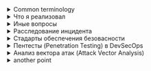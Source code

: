 
<details>
<summary>Common terminology</summary>

**ВНД** - внутренний нормативный документ.

**Уязвимость** - мискомнфигурации или баг с помощью которой можно провести эксплуатацию
**Угроза** - какая-то атака в которой могут проэксплуатировать уязвимость
**Риск** - вероятность реализации атаки

**SDL** - Software development lifecycle
**SCA** - Software composition analysis(анализ используемых библиотек )
**SSDLC** (Secure Software Development Life Cycle) фокусируется на функционале, сроках и качестве

**SIEM** - Это класс решений, которые собирают, анализируют и коррелируют события безопасности из разных источников в инфраструктуре, чтобы обнаруживать инциденты и реагировать на них.

**IAST (Interactive Application Security Testing)** — метод тестирования безопасности приложений, который анализирует их во время выполнения, сочетая подходы SAST и DAST.

**IDS/IPS (Intrusion Detection/Prevention System)** — системы обнаружения **(IDS)** и предотвращения **(IPS)** вторжений, которые выявляют и/или блокируют вредоносную активность в сети.

**RASP (Runtime Application Self-Protection)** — технология, встроенная в приложение, которая в реальном времени обнаруживает и блокирует атаки изнутри приложения.

**Red Team** - группа специалистов по кибербезопасности, которая имитирует действия злоумышленников для проверки защищённости организации.

**Bug Bounty** — программа вознаграждения, в рамках которой компания платит исследователям за обнаружение и сообщение о найденных уязвимостях.

**ZTNA** - Концепция нулевого доверия zero trust network access

**SASE** - концепция безопасного доступа к ресурсаам SECURE ACCESS SERVICE EDGE

**CVSS** - Common Vulnerability Scoring System ,шкала от 0 до 10, которая показывает, насколько опасна уязвимость

</details>
<details>
<summary>Что я реализовал</summary>
1. Встраивание SAST и SCA

Я добавил SAST Static Application Security Testing (Semgrep, Checkmarx) на ранних этапах пайплайна.

Интеграция Software Composition Analysis (Dependency-Check, Snyk, OWASP Dependency-Track) для поиска уязвимостей в сторонних библиотеках.

Автоматический fail build при критических уязвимостях.

Из того что попробовал, но еще не заимлементил
DefectDojo — это DevSecOps платформа, система отслеживания ошибок и уязвимостей. Она обладает функциями для работы с отчётами, включая возможность запоминания ложных срабатываний и удаления дубликатов. DefectDojo интегрируется с JIRA, умеет сохранять метрики и строить графики их изменения.

2. DAST и тестирование на стейджинге

Автоматический запуск DAST Dynamic Application Security Testing (OWASP ZAP) после деплоя в тестовое окружение.


3. Shift-left и параллелизация

Перенос проверки качества и безопасности на ранние стадии (до сборки контейнеров).

Параллельное выполнение тестов (юнит, интеграционные, безопасность) для сокращения времени пайплайна.

4. Безопасность контейнеров и образов

Я добавил image scanning Trivy перед деплоем.

Принудительное использование минимальных базовых образов (distroless, alpine).

Автоматическое обновление образов через Renovate/Dependabot.

5. Безопасное хранение секретов

Автоматическая проверка на утечки секретов (Gitleaks) в коммитах.

Интеграция с Bank-vaults

6. Политики инфраструктуры как код

Валидация Terraform/Helm через Checkov, tfsec, Polaris.

Автоматический policy-as-code enforcement (OPA, Conftest) в пайплайне.

7. Метрики и наблюдаемость

Логирование времени каждого шага пайплайна для оптимизации.

Сбор метрик по числу уязвимостей, времени сборки, частоте релизов.

Настройка уведомлений в Slack/Teams о результатах тестов безопасности.

8. Контроль артефактов и supply chain security

Подписание артефактов и контейнеров (Cosign, Sigstore).
</details>
<details>
<summary>Иные вопросы</summary>
Aqua Security — платформа для защиты контейнеров, Kubernetes и облачных сред. Она обеспечивает сканирование уязвимостей образов, контроль конфигураций, runtime-защиту и соблюдение политик безопасности.
https://www.aquasec.com

Prisma Cloud — решение от Palo Alto Networks для комплексной защиты облаков. Оно охватывает CNAPP-функции (Cloud Native Application Protection Platform): контроль IaC, мониторинг уязвимостей, защита контейнеров, API-безопасность и управление соответствием.
https://www.paloaltonetworks.com/prisma/cloud

NeuVector (часть SUSE) — инструмент для сегментации сетевого трафика в Kubernetes, обнаружения атак и предотвращения вторжений. Он обеспечивает контейнерный firewall, контроль трафика в реальном времени и автоматическое реагирование.
https://open-docs.neuvector.com
https://open-docs.neuvector.com/basics/requirements/

#### Как можно скарелировать результаты разных типов анализаторов безопасти? ####

DefectDojo как раз решает эту задачу. Он умеет импортировать результаты разных сканеров, нормализовать их, а затем дедуплицировать находки по CWE/CVE/endpoint. Например, если SAST нашёл XSS, а DAST её подтвердил, в DefectDojo это будет одна уязвимость с несколькими источниками подтверждения.

#### Примеры практик по моделированю угроз ####
	STRIDE-анализ
Классификация угроз по шести категориям: Spoofing, Tampering, Repudiation, Information disclosure, Denial of service, Elevation of privilege.
Применяется для анализа архитектуры приложения или инфраструктуры.

	PASTA (Process for Attack Simulation and Threat Analysis)
7-этапный процесс: от бизнес-контекста до технических уязвимостей и моделирования атак.
Хорошо подходит для систем с высокой степенью регуляции и сложной бизнес-логикой.


</details>

<details>
<summary>Расследование инцидента</summary>

0) Подготовка (до инцидента)

Роли и RACI: Incident Commander (IC), SecEng/Blue Team, App/Dev, SRE/Platform, Legal/PR, DPO.

Каналы: war-room (чат/мост), шаблоны тикетов, плейбуки по типам инцидентов (утечка секретов, supply-chain, RCE, DoS, компрометация контейнера и т.д.).

Источники данных: SIEM, EDR, WAF, k8s audit, cloud trails, Git/CI logs, registry/artifact repo, SBOM, секрет-менеджер.

Политики: сбор и хранение логов, цепочка хранения доказательств, требования регуляторов.

1) Обнаружение и активация

Триггеры: алерты (SIEM/EDR/WAF), сообщения баг-баунти, пользовательские жалобы, аномалии в CI/CD.

Действия: IC назначен, создаётся инцидент-тикет, включается журнал событий, фиксируется «T0».

2) Первичная триажировка (15–30 мин)

Вопросы: что случилось, насколько критично, какие активы под угрозой?

Действия: быстрая проверка сигналов, валидация истинности, присвоение SEV/приоритета, выбор плейбука.

Артефакты: карточка инцидента с кратким описанием, рабочая гипотеза.

3) Сдерживание (containment)

Краткосрочно: изоляция узлов/подов, ротация ключей/токенов, отключение уязвимого эндпоинта/фича-флага, временный WAF-правил.

Среднесрочно: блок листы в IdP, ограничение сетевых политик, остановка заражённых джобов в CI.

Принцип: «снимать снимки до вмешательств» (диски/образы/журналы).

4) Сбор и сохранение доказательств (forensics readiness)

Где смотреть: k8s audit, cloud trails, Git commit/push/PR history, CI runner logs, контейнерные образы и слои, системные журналы, VPC Flow, WAF/IDS.

Что сохранить: дампы, хеши образов/файлов, экспорт логов с метаданными и временем, версии IaC/манифестов.

Оформление: цепочка хранения (кто, когда, что получил), неизменяемое хранилище.

5) Расширение периметра/скоупинг

Цель: определить границы компрометации по людям, системам, времени.

Методы: IOC hunting (хеши/домены/паттерны), поведенческий анализ, граф вызовов, инвентаризация зависимостей по SBOM.

Вывод: список затронутых систем/данных/учёток + матрица воздействия.

6) Анализ первопричины (RCA)

Категории: уязвимость кода/зависимости (SAST/DAST/SCA), секрет в репозитории, ошибочное IaC/политики, конфиг в проде, компрометация пайплайна/раннера, социнжиниринг.

Техники: таймлайн T0→Tn, маппинг на ATT&CK, повтор воспроизведения в «песочнице», дифф конфигураций/манифестов, сравнение образов (before/after).

7) Устранение и ликвидация

Код/зависимости: фикс → PR → проверки (SAST/SCA/тесты) → релиз через CD. Ротация секретов автоматизировано (Vault/KMS).

Инфраструктура: патчи ОС/агентов, пересборка образов, ревокация и выпуск новых сертификатов/ключей, переразвёртывание через GitOps.

Учётки/доступ: принудительный logout, парольные/ключевые ротации, корректировка RBAC/ABAC.

8) Восстановление и валидация

Возврат сервиса: по этапам (канареечный/blue-green), наблюдаемость повышена.

Тесты: регрессия, спеки безопасности, хаос-пробы ограниченного масштаба.

Критерии выхода: ошибки/латентность в норме, отсутствие повторных IOC, все временные меры сняты или замещены постоянными.

9) Коммуникации и соответствие

Внутренние: статус-апдейты по расписанию, сводка риска для менеджмента.

Внешние: клиенты, регуляторы, партнёры (сроки/обязательства по уведомлениям).

Материалы: факт-лист (что/когда/кого затронуло/что сделано/что дальше), согласованные формулировки с Legal/PR.

10) Пост-инцидентный разбор (через 24–72 ч)

Документы: RCA (5-Why/Fishbone), таймлайн, что сработало/что нет, гигиена алертов (шум/покрытие).

Решения: какие контроли и где «shift-left» (правила SAST/SCA, секрет-сканеры до merge, политика образов, подпись артефактов, policy-as-code).

План работ: задачи в бэклог с приоритетами и владельцами.

11) Встраивание уроков в DevSecOps

CI/CD: обязательные гейты (SAST/SCA/secret scan, IaC-проверки, контейнерные политики, image signing/verify), SBOM публикация, provenance (SLSA-уровни).

Репозитории: защищённые ветки, обязательный code-review + security-review для критичных изменений, шаблоны PR.

Платформа: минимизация привилегий, сетевые политики, runtime-защита, автопатчинг базовых образов, централизованная ротация секретов.

Наблюдаемость: единые корелляции логов, трассировка, детект-правила по MITRE, регулярные purple-team-сессии.

Быстрые артефакты (шаблоны)

Карточка инцидента: ID, SEV, владельцы, описание, гипотеза, затронуто, временные меры, следующие шаги, T0…Tn таймлайн, ссылки на логи/доки.

Чек-лист доказательств: k8s audit, cloud trails, Git/PR/CI, registry, WAF/IDS, EDR, системные логи, секрет-менеджер.

Критерии «Done»: SEV↓, IOC=0, ротации завершены, фикс в проде, мониторинг/алерты обновлены, пост-мортем опубликован.

Метрики для бизнеса и качества процесса

MTTD, MTTC, MTTR, % инцидентов, закрытых без повторной компрометации 30/90 дней, доля «shift-left» фиксов, покрытие SBOM, среднее время ротации секретов, доля билдов с подписанными артефактами.
</details>



<details>
<summary>Стадарты обеспечения безовасности</summary>
1. GDPR (General Data Protection Regulation)

Что это: Регламент ЕС по защите персональных данных.

Цель: Защита личной информации граждан ЕС, обеспечение прозрачности обработки данных.

Ключевые требования:

Сбор и обработка данных только с согласия или на законных основаниях.

Право пользователей на доступ, исправление и удаление своих данных.

Уведомление о нарушениях персональных данных в течение 72 часов.

Назначение DPO (Data Protection Officer) при необходимости.

2. SOC 2 (System and Organization Controls 2)

Что это: Стандарт аудита безопасности для сервисных компаний (особенно облачных и SaaS).

Цель: Подтвердить, что организация безопасно обрабатывает данные клиентов.

Ключевые принципы (Trust Service Criteria):

Security: защита данных от несанкционированного доступа.

Availability: доступность системы для клиентов.

Processing Integrity: корректная обработка данных.

Confidentiality: конфиденциальность данных.

Privacy: соблюдение правил конфиденциальности.

3. HIPAA (Health Insurance Portability and Accountability Act)

Что это: Закон США о защите медицинской информации.

Цель: Защита персональных медицинских данных пациентов и безопасный обмен информацией между организациями здравоохранения.

Ключевые требования:
Защита электронных медицинских данных (ePHI).
Административные, физические и технические меры безопасности.
Политики и процедуры для минимизации риска утечки данных.

Подписание договоров с партнёрами, которые обрабатывают медицинские данные (BAA — Business Associate Agreement).
</details>

<details>
<summary>Пентесты (Penetration Testing) в DevSecOps</summary>


В DevSecOps пентесты интегрируются в CI/CD, чтобы находить уязвимости на ранних этапах разработки и не задерживать релизы. Опыт может включать:

Автоматизированное тестирование:
Использование SAST (Static Application Security Testing) и DAST (Dynamic Application Security Testing) инструментов.
Интеграция сканеров в пайплайн (например, SonarQube, Checkmarx, OWASP ZAP, Burp Suite).

Ручное тестирование:
Анализ бизнес-логики, авторизации, аутентификации.
Поиск уязвимостей OWASP Top 10.

Отчётность и рекомендации:
Составление отчётов с классификацией критичности.
Предложения по исправлению в рамках DevSecOps процесса.
</details>
<details>
<summary>Анализ вектора атак (Attack Vector Analysis)</summary>

Это исследование того, как злоумышленник может проникнуть в систему. В DevSecOps это помогает предотвращать уязвимости до продакшена. Опыт может включать:

Моделирование угроз (Threat Modeling):
Использование STRIDE или PASTA для оценки рисков.
Определение потенциальных точек входа и слабых мест в приложениях.

Анализ кода и инфраструктуры:
Ревью IaC (Infrastructure as Code) — Terraform, Ansible, Kubernetes манифесты.
Поиск misconfigurations, открытых портов, слабых политик RBAC.

Отслеживание цепочек атак:
Построение kill chain модели для понимания, как атака может развиваться.
Приоритизация исправлений в CI/CD пайплайне.
</details>
<details>
<summary>another point</summary>

smth

</details>